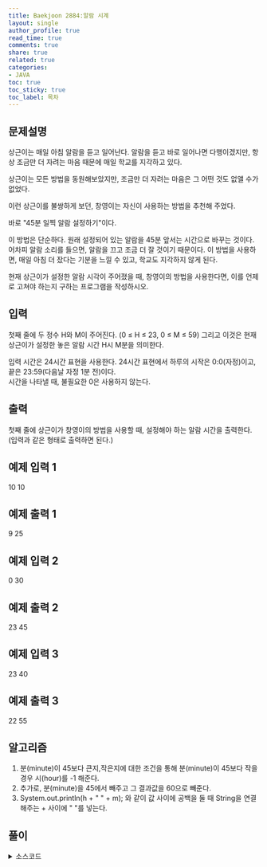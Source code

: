```yaml
---
title: Baekjoon 2884:알람 시계
layout: single
author_profile: true
read_time: true
comments: true
share: true
related: true
categories:
- JAVA
toc: true
toc_sticky: true
toc_label: 목차
---
```


## 문제설명
상근이는 매일 아침 알람을 듣고 일어난다. 알람을 듣고 바로 일어나면 다행이겠지만, 항상 조금만 더 자려는 마음 때문에 매일 학교를 지각하고 있다.<br>

상근이는 모든 방법을 동원해보았지만, 조금만 더 자려는 마음은 그 어떤 것도 없앨 수가 없었다.<br>

이런 상근이를 불쌍하게 보던, 창영이는 자신이 사용하는 방법을 추천해 주었다.<br>

바로 "45분 일찍 알람 설정하기"이다.<br>

이 방법은 단순하다. 원래 설정되어 있는 알람을 45분 앞서는 시간으로 바꾸는 것이다. 어차피 알람 소리를 들으면, 알람을 끄고 조금 더 잘 것이기 때문이다. 이 방법을 사용하면, 매일 아침 더 잤다는 기분을 느낄 수 있고, 학교도 지각하지 않게 된다.<br>

현재 상근이가 설정한 알람 시각이 주어졌을 때, 창영이의 방법을 사용한다면, 이를 언제로 고쳐야 하는지 구하는 프로그램을 작성하시오.<br>


## 입력
첫째 줄에 두 정수 H와 M이 주어진다. (0 ≤ H ≤ 23, 0 ≤ M ≤ 59) 그리고 이것은 현재 상근이가 설정한 놓은 알람 시간 H시 M분을 의미한다.<br>

입력 시간은 24시간 표현을 사용한다. 24시간 표현에서 하루의 시작은 0:0(자정)이고, 끝은 23:59(다음날 자정 1분 전)이다. <br> 시간을 나타낼 때, 불필요한 0은 사용하지 않는다.<br>


## 출력
첫째 줄에 상근이가 창영이의 방법을 사용할 때, 설정해야 하는 알람 시간을 출력한다. (입력과 같은 형태로 출력하면 된다.)<br>


## 예제 입력 1 
10 10 <br>


## 예제 출력 1
9 25 <br>

## 예제 입력 2 
0 30 <br>


## 예제 출력 2
23 45 <br>

## 예제 입력 3 
23 40 <br>


## 예제 출력 3
22 55 <br>


## 알고리즘
1. 분(minute)이 45보다 큰지,작은지에 대한 조건을 통해 분(minute)이 45보다 작을 경우 시(hour)를 -1 해준다.
2. 추가로, 분(minute)을 45에서 빼주고 그 결과값을 60으로 빼준다.
3. System.out.println(h + " " + m); 와 같이 값 사이에 공백을 둘 때 String을 연결해주는 + 사이에 " "를 넣는다. 


## 풀이

<details>
<summary>소스코드</summary>
<div markdown="1">

```java
import java.util.Scanner;

public class Main {
    public static void main(String[] args) {
        Scanner sc = new Scanner(System.in);
        
        int h = sc.nextInt();
        int m = sc.nextInt();
        
        if(m < 45) {
            h--;
            m = 60 - (45 - m);
            if(h < 0) {
                 h = 23;
            }
            System.out.println(h + " " + m);
        }else {
            System.out.println(h + " " + (m - 45));
        }
    }
}
```
</div>
</details>

